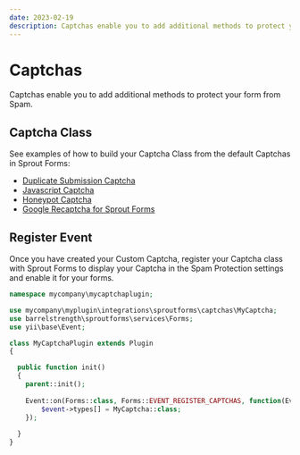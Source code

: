 ```yaml
---
date: 2023-02-19
description: Captchas enable you to add additional methods to protect your form from Spam.
---
```


# Captchas

Captchas enable you to add additional methods to protect your form from Spam.

## Captcha Class

See examples of how to build your Captcha Class from the default Captchas in Sprout Forms:

- [Duplicate Submission Captcha](https://github.com/barrelstrength/craft-sprout-forms/blob/v3/src/captchas/DuplicateCaptcha.php)
- [Javascript Captcha](https://github.com/barrelstrength/craft-sprout-forms/blob/v3/src/captchas/JavascriptCaptcha.php)
- [Honeypot Captcha](https://github.com/barrelstrength/craft-sprout-forms/blob/v3/src/captchas/HoneypotCaptcha.php)
- [Google Recaptcha for Sprout Forms](https://github.com/barrelstrength/craft-sprout-forms-google-recaptcha)

## Register Event

Once you have created your Custom Captcha, register your Captcha class with Sprout Forms to display your Captcha in the Spam Protection settings and enable it for your forms.

``` php
namespace mycompany\mycaptchaplugin;

use mycompany\myplugin\integrations\sproutforms\captchas\MyCaptcha;
use barrelstrength\sproutforms\services\Forms;
use yii\base\Event;

class MyCaptchaPlugin extends Plugin
{

  public function init()
  {
    parent::init();
    
    Event::on(Forms::class, Forms::EVENT_REGISTER_CAPTCHAS, function(Event $event) {
        $event->types[] = MyCaptcha::class;
    });
  
  }
}
```

